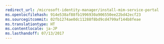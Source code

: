 ```yaml
---
redirect_url: /microsoft-identity-manager/install-mim-service-portal
ms.openlocfilehash: 914e538af88fb1996930a906550ee22bd42ecf23
ms.sourcegitcommit: 02fb1274ae0dc11288f8bd9cd4799af144b8feae
ms.translationtype: HT
ms.contentlocale: ja-JP
ms.lasthandoff: 07/13/2017
---
```


